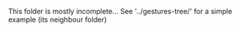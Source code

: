 This folder is mostly incomplete... See '../gestures-tree/' for a simple example (its neighbour folder)